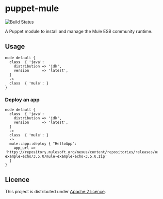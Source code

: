 # puppet-mule #

[![Build Status](https://travis-ci.org/ryandcarter/puppet-mule.svg?branch=master)](https://travis-ci.org/ryandcarter/puppet-mule.svg?branch=master)

A Puppet module to install and manage the Mule ESB community runtime.
## Usage ##

    node default {
      class  { 'java':
        distribution => 'jdk',
        version      => 'latest',
      }
      ->
      class  { 'mule': }
    } 

### Deploy an app ###

    node default {
      class  { 'java':
        distribution => 'jdk',
        version      => 'latest',
      }
      ->
      class  { 'mule': }
      ->
      mule::app::deploy { "HelloApp":
        app_url => 'https://repository.mulesoft.org/nexus/content/repositories/releases/org/mule/examples/mule-example-echo/3.5.0/mule-example-echo-3.5.0.zip'
      }
    } 

Licence
----------------------------
This project is distributed under [Apache 2 licence](http://www.apache.org/licenses/LICENSE-2.0.html). 
